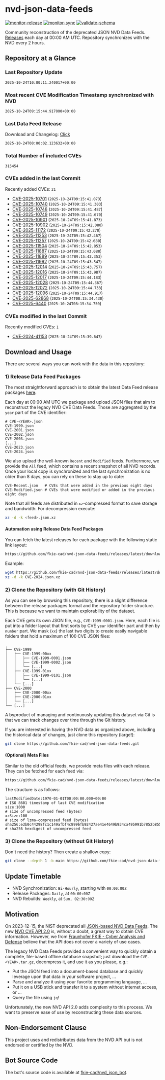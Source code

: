 # nvd-json-data-feeds

[![monitor-release](https://github.com/fkie-cad/nvd-json-data-feeds/actions/workflows/monitor_release.yml/badge.svg)](https://github.com/fkie-cad/nvd-json-data-feeds/actions/workflows/monitor_release.yml)
[![monitor-sync](https://github.com/fkie-cad/nvd-json-data-feeds/actions/workflows/monitor_sync.yml/badge.svg)](https://github.com/fkie-cad/nvd-json-data-feeds/actions/workflows/monitor_sync.yml)
[![validate-schema](https://github.com/fkie-cad/nvd-json-data-feeds/actions/workflows/validate_schema.yml/badge.svg)](https://github.com/fkie-cad/nvd-json-data-feeds/actions/workflows/validate_schema.yml)

Community reconstruction of the deprecated JSON NVD Data Feeds.
[Releases](https://github.com/fkie-cad/nvd-json-data-feeds/releases/latest) each day at 00:00 AM UTC.
Repository synchronizes with the NVD every 2 hours.

## Repository at a Glance

### Last Repository Update

```plain
2025-10-24T10:00:11.240017+00:00
```

### Most recent CVE Modification Timestamp synchronized with NVD

```plain
2025-10-24T09:15:44.917000+00:00
```

### Last Data Feed Release

Download and Changelog: [Click](https://github.com/fkie-cad/nvd-json-data-feeds/releases/latest)

```plain
2025-10-24T00:00:02.123632+00:00
```

### Total Number of included CVEs

```plain
315454
```

### CVEs added in the last Commit

Recently added CVEs: `21`

- [CVE-2025-10701](CVE-2025/CVE-2025-107xx/CVE-2025-10701.json) (`2025-10-24T09:15:41.073`)
- [CVE-2025-10740](CVE-2025/CVE-2025-107xx/CVE-2025-10740.json) (`2025-10-24T09:15:41.303`)
- [CVE-2025-10748](CVE-2025/CVE-2025-107xx/CVE-2025-10748.json) (`2025-10-24T09:15:41.487`)
- [CVE-2025-10749](CVE-2025/CVE-2025-107xx/CVE-2025-10749.json) (`2025-10-24T09:15:41.670`)
- [CVE-2025-10901](CVE-2025/CVE-2025-109xx/CVE-2025-10901.json) (`2025-10-24T09:15:41.873`)
- [CVE-2025-10902](CVE-2025/CVE-2025-109xx/CVE-2025-10902.json) (`2025-10-24T09:15:42.080`)
- [CVE-2025-11172](CVE-2025/CVE-2025-111xx/CVE-2025-11172.json) (`2025-10-24T09:15:42.270`)
- [CVE-2025-11253](CVE-2025/CVE-2025-112xx/CVE-2025-11253.json) (`2025-10-24T09:15:42.467`)
- [CVE-2025-11257](CVE-2025/CVE-2025-112xx/CVE-2025-11257.json) (`2025-10-24T09:15:42.680`)
- [CVE-2025-11504](CVE-2025/CVE-2025-115xx/CVE-2025-11504.json) (`2025-10-24T09:15:42.853`)
- [CVE-2025-11887](CVE-2025/CVE-2025-118xx/CVE-2025-11887.json) (`2025-10-24T09:15:43.080`)
- [CVE-2025-11889](CVE-2025/CVE-2025-118xx/CVE-2025-11889.json) (`2025-10-24T09:15:43.353`)
- [CVE-2025-11992](CVE-2025/CVE-2025-119xx/CVE-2025-11992.json) (`2025-10-24T09:15:43.547`)
- [CVE-2025-12014](CVE-2025/CVE-2025-120xx/CVE-2025-12014.json) (`2025-10-24T09:15:43.757`)
- [CVE-2025-12016](CVE-2025/CVE-2025-120xx/CVE-2025-12016.json) (`2025-10-24T09:15:43.987`)
- [CVE-2025-12017](CVE-2025/CVE-2025-120xx/CVE-2025-12017.json) (`2025-10-24T09:15:44.183`)
- [CVE-2025-12028](CVE-2025/CVE-2025-120xx/CVE-2025-12028.json) (`2025-10-24T09:15:44.367`)
- [CVE-2025-12072](CVE-2025/CVE-2025-120xx/CVE-2025-12072.json) (`2025-10-24T09:15:44.733`)
- [CVE-2025-12096](CVE-2025/CVE-2025-120xx/CVE-2025-12096.json) (`2025-10-24T09:15:44.917`)
- [CVE-2025-62868](CVE-2025/CVE-2025-628xx/CVE-2025-62868.json) (`2025-10-24T08:15:34.430`)
- [CVE-2025-6440](CVE-2025/CVE-2025-64xx/CVE-2025-6440.json) (`2025-10-24T08:15:34.750`)


### CVEs modified in the last Commit

Recently modified CVEs: `1`

- [CVE-2024-41153](CVE-2024/CVE-2024-411xx/CVE-2024-41153.json) (`2025-10-24T09:15:39.647`)


## Download and Usage

There are several ways you can work with the data in this repository:

### 1) Release Data Feed Packages

The most straightforward approach is to obtain the latest Data Feed release packages [here](https://github.com/fkie-cad/nvd-json-data-feeds/releases/latest).

Each day at 00:00 AM UTC we package and upload JSON files that aim to reconstruct the legacy NVD CVE Data Feeds.
Those are aggregated by the `year` part of the CVE identifier:

```
# CVE-<YEAR>.json
CVE-1999.json
CVE-2001.json
CVE-2002.json
CVE-2003.json
[...]
CVE-2023.json
CVE-2024.json
```

We also upload the well-known `Recent` and `Modified` feeds.
Furthermore, we provide the `All` feed, which contains a recent snapshot of all NVD records.
Once your local copy is synchronized and the last synchronization is no older than 8 days, you can rely on these to stay up to date:

```plain
CVE-Recent.json   # CVEs that were added in the previous eight days
CVE-Modified.json # CVEs that were modified or added in the previous eight days
```

Note that all feeds are distributed in `xz`-compressed format to save storage and bandwidth.
For decompression execute:

```sh
xz -d -k <feed>.json.xz
```

#### Automation using Release Data Feed Packages

You can fetch the latest releases for each package with the following static link layout:

```sh
https://github.com/fkie-cad/nvd-json-data-feeds/releases/latest/download/CVE-<YEAR>.json.xz
```

Example:

```sh
wget https://github.com/fkie-cad/nvd-json-data-feeds/releases/latest/download/CVE-2024.json.xz
xz -d -k CVE-2024.json.xz
```

### 2) Clone the Repository (with Git History)

As you can see by browsing this repository, there is a slight difference between the release packages format and the repository folder structure.
This is because we want to maintain explorability of the dataset.

Each CVE gets its own JSON file, e.g., `CVE-1999-0001.json`.
Here, each file is put into a folder layout that first sorts by CVE `year` identifier part and then by `number` part.
We mask (`xx`) the last two digits to create easily navigable folders that hold a maximum of 100 CVE JSON files:

```plain
.
├── CVE-1999
│   ├── CVE-1999-00xx
│   │   ├── CVE-1999-0001.json
│   │   ├── CVE-1999-0002.json
│   │   └── [...]
│   ├── CVE-1999-01xx
│   │   ├── CVE-1999-0101.json
│   │   └── [...]
│   └── [...]
├── CVE-2000
│   ├── CVE-2000-00xx
│   ├── CVE-2000-01xx
│   └── [...]
└── [...]
```

A byproduct of managing and continuously updating this dataset via Git is that we can track changes over time through the Git history.

If you are interested in having the NVD data as organized above, including the historical data of changes, just clone this repository (large!):

```sh
git clone https://github.com/fkie-cad/nvd-json-data-feeds.git
```

#### (Optional) Meta Files

Similar to the old official feeds, we provide meta files with each release. They can be fetched for each feed via:

```sh
https://github.com/fkie-cad/nvd-json-data-feeds/releases/latest/download/CVE-<YEAR>.meta
```

The structure is as follows:

```plain
lastModifiedDate:1970-01-01T00:00:00.000+00:00                          # ISO 8601 timestamp of last CVE modification
size:1000                                                               # size of uncompressed feed (bytes)
xzSize:100                                                              # size of lzma-compressed feed (bytes)
sha256:e3b0c44298fc1c149afbf4c8996fb92427ae41e4649b934ca495991b7852b855 # sha256 hexdigest of uncompressed feed
```

### 3) Clone the Repository (without Git History)

Don't need the history? Then create a shallow copy:

```sh
git clone --depth 1 -b main https://github.com/fkie-cad/nvd-json-data-feeds.git
```


## Update Timetable

* NVD Synchronization: `Bi-Hourly`, starting with `00:00:00Z`
* Release Packages: `Daily`, at `00:00:00Z`
* NVD Rebuilds: `Weekly`, at `Sun, 02:30:00Z`


## Motivation

On 2023-12-15, the NIST deprecated all [JSON-based NVD Data Feeds](https://nvd.nist.gov/vuln/data-feeds#divRetirementBanner-1).
The new [NVD CVE API 2.0](https://nvd.nist.gov/developers/vulnerabilities) is, without a doubt, a great way to obtain CVE information.
However, we from [Fraunhofer FKIE - Cyber Analysis and Defense](https://www.fkie.fraunhofer.de/en/departments/cad.html) believe that the API does not cover a variety of use cases.

The legacy NVD Data Feeds provided a convenient way to quickly obtain a complete, file-based offline database snapshot; just download the `CVE-<YEAR>.tar.gz`, decompress it, and use it as you please, e.g.:

- Put the JSON feed into a document-based database and quickly leverage upon that data in your software project, ...
- Parse and analyze it using your favorite programming language, ...
- Put it on a USB stick and transfer it to a system without internet access, or ...
- Query the file using `jq`!

Unfortunately, the new NVD API 2.0 adds complexity to this process.
We want to preserve ease of use by reconstructing these data sources.

## Non-Endorsement Clause

This project uses and redistributes data from the NVD API but is not endorsed or certified by the NVD.

## Bot Source Code

The bot's source code is available at [fkie-cad/nvd\_json\_bot](https://github.com/fkie-cad/nvd_json_bot).